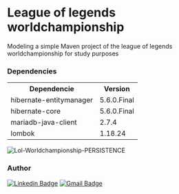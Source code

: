 # League of legends worldchampionship

Modeling a simple Maven project of the league of legends worldchampionship for study purposes

<h3>Dependencies</h3>

<table>
<tr>
	<th>Dependencie</th>
	<th>Version</th>
</tr>
<tr>
	<td>hibernate-entitymanager</td>
	<td>5.6.0.Final</td>
</tr>
<tr>
	<td>hibernate-core</td>
	<td>5.6.0.Final</td>
</tr>
<tr>
	<td>mariadb-java-client</td>
	<td>2.7.4</td>
</tr>
<tr>
	<td>lombok</td>
	<td>1.18.24</td>
</tr>
</table>



![Lol-Worldchampionship-PERSISTENCE](https://user-images.githubusercontent.com/114487600/202059556-3cb7fb3f-27af-40c1-ab8c-5dceeffd3fde.png)

<h3>Author</h3>

[![Linkedin Badge](https://img.shields.io/badge/-Diego-blue?style=flat-square&logo=Linkedin&logoColor=white&link=https://www.linkedin.com/in/diego-beker/)](https://www.linkedin.com/in/diego-beker/)
[![Gmail Badge](https://img.shields.io/badge/-diegobecker99@gmail.com-c14438?style=flat-square&logo=Gmail&logoColor=white&link=mailto:diegobecker99@gmail.com)](mailto:diegobecker99@gmail.com)